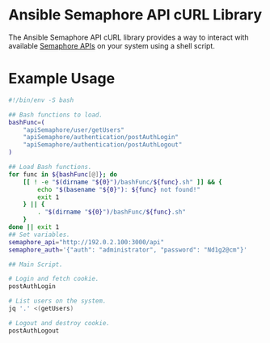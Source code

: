 # Ansible Semaphore API cURL Library

The Ansible Semaphore API cURL library provides a way to interact with available [Semaphore APIs](https://www.ansible-semaphore.com/api-docs/) on your system using a shell script.

# Example Usage

```bash
#!/bin/env -S bash

## Bash functions to load.
bashFunc=(
    "apiSemaphore/user/getUsers"
    "apiSemaphore/authentication/postAuthLogin"
    "apiSemaphore/authentication/postAuthLogout"
)

## Load Bash functions.
for func in ${bashFunc[@]}; do
    [[ ! -e "$(dirname "${0}")/bashFunc/${func}.sh" ]] && {
        echo "$(basename "${0}"): ${func} not found!"
        exit 1
    } || {
        . "$(dirname "${0}")/bashFunc/${func}.sh"
    }
done || exit 1                                                                                                                        
## Set variables.
semaphore_api="http://192.0.2.100:3000/api"
semaphore_auth='{"auth": "administrator", "password": "Nd1g2@cm"}'

## Main Script.

# Login and fetch cookie.
postAuthLogin

# List users on the system.
jq '.' <(getUsers)

# Logout and destroy cookie.
postAuthLogout
```
